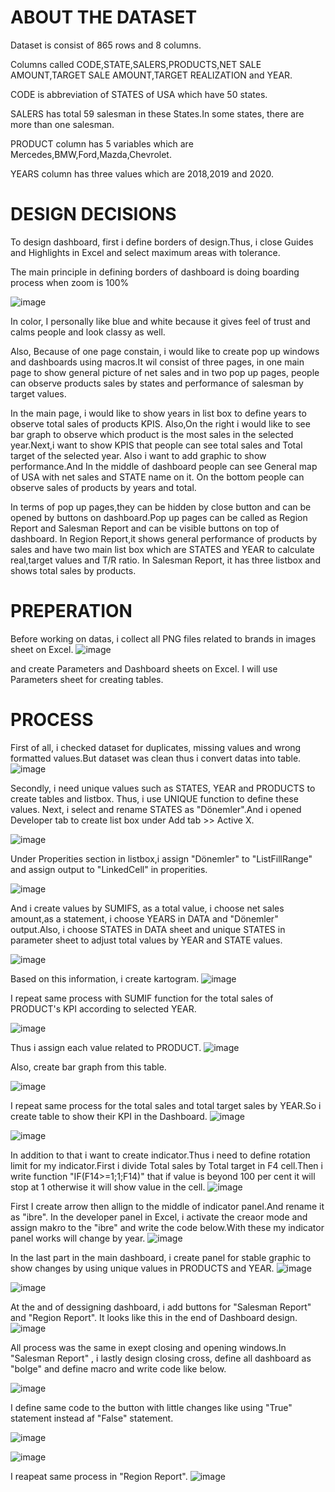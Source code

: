 # ABOUT THE DATASET
Dataset is consist of 865 rows and 8 columns.

Columns called CODE,STATE,SALERS,PRODUCTS,NET SALE AMOUNT,TARGET SALE AMOUNT,TARGET REALIZATION and YEAR.

CODE is abbreviation of STATES of USA which have 50 states.

SALERS has total 59 salesman in these States.In some states, there are more than one salesman.

PRODUCT column has 5 variables which are Mercedes,BMW,Ford,Mazda,Chevrolet.

YEARS column has three values which are 2018,2019 and 2020.

# DESIGN DECISIONS
To design dashboard, first i define borders of design.Thus, i close Guides and Highlights in Excel and select maximum areas with tolerance.

The main principle in defining borders of dashboard is doing boarding process when zoom is 100%

![image](https://github.com/user-attachments/assets/06e3273f-055d-4496-ab80-93bea8cb41d8)

In color, I personally like blue and white because it gives feel of trust and calms people and look classy as well.

Also, Because of one page constain, i would like to create pop up windows and dashboards using macros.It wil consist of three pages, in one main page to show general picture of net sales and in two pop up pages, people can observe products sales by states and performance of salesman by target values.

In the main page, i would like to show years in list box to define years to observe total sales of products KPIS. Also,On the right i would like to see bar graph to observe which product is the most sales in the selected year.Next,i want to show KPIS that people can
see total sales and Total target of the selected  year. Also i want to add graphic to show performance.And In the middle of dashboard people can see General map of USA with net sales and STATE name on it. On the bottom people can observe sales of products by years and total.

In terms of pop up pages,they can be hidden by close button and can be opened by buttons on dashboard.Pop up pages can be called as Region Report and Salesman Report and can be visible buttons on top of dashboard.
In Region Report,it shows general performance of products by sales and have two main list box which are STATES and YEAR to calculate real,target values and T/R ratio.
In Salesman Report, it has three listbox and shows total sales by products.

# PREPERATION
Before working on datas, i collect all PNG files related to brands in images sheet on Excel.
![image](https://github.com/user-attachments/assets/c9eb7d1f-aa78-4d84-b8bf-df852c92a077)

and create Parameters and Dashboard sheets on Excel.
I will use Parameters sheet for creating tables.


# PROCESS
First of all, i checked dataset for duplicates, missing values and  wrong formatted values.But dataset was clean thus i convert datas into table.
![image](https://github.com/user-attachments/assets/34f6e7a4-b0db-4255-a091-6cf48e4a05e6)

Secondly, i need unique values such as STATES, YEAR and PRODUCTS to create tables and listbox. Thus, i use UNIQUE function to define these values.
Next, i select and rename STATES as "Dönemler".And i opened Developer tab to create list box under Add tab >> Active X.

![image](https://github.com/user-attachments/assets/9b38785a-33f0-486d-a387-377f468233eb)

Under Properities section in listbox,i assign "Dönemler" to "ListFillRange" and assign output to "LinkedCell" in properities.

![image](https://github.com/user-attachments/assets/74ec11b0-a31c-4179-ade6-778535e94198)

And i create  values by SUMIFS, as a total value, i choose net sales amount,as a statement, i choose  YEARS in DATA and "Dönemler" output.Also, i choose STATES in DATA sheet and unique STATES in parameter sheet to adjust total values by YEAR and STATE values.

![image](https://github.com/user-attachments/assets/fa57cad6-0650-4d10-ab81-96ff9af077db)

Based on this information, i create kartogram.
![image](https://github.com/user-attachments/assets/dfc17b3c-aae0-43e9-a294-cad636b9067f)


I repeat same process with SUMIF function for the total sales of PRODUCT's KPI according to selected YEAR.

![image](https://github.com/user-attachments/assets/44786c77-5f69-45bb-9075-699f3e13b0a3)


Thus i assign each value related to PRODUCT.
![image](https://github.com/user-attachments/assets/3e6d5eec-d1ab-4480-89cc-3b9667b03928)

Also, create bar graph from this table.

![image](https://github.com/user-attachments/assets/461553b9-c91b-41eb-90d8-9b2de159cebf)

I repeat same process for the total sales and total target sales by YEAR.So i create table to show their KPI in the Dashboard.
![image](https://github.com/user-attachments/assets/2ba48e0a-5ba8-465e-aac0-4f86002a2b6b)

![image](https://github.com/user-attachments/assets/d7898a9f-498a-4819-b6b2-d89bb9021aa5)

In addition to that i want to create indicator.Thus i need to define rotation limit for my indicator.First i divide Total sales by Total target in F4 cell.Then i write function "IF(F14>=1;1;F14)" that if value is beyond 100 per cent it will stop at 1 otherwise it will show value in the cell.
![image](https://github.com/user-attachments/assets/59d80528-9935-47fa-b543-5c8d5b2f3ef8)

First I create arrow then allign to the middle of indicator panel.And rename it as "ibre".
In the developer panel in Excel, i activate the creaor mode and assign makro to the "ibre" and write the code below.With these my indicator panel works will change by year.
![image](https://github.com/user-attachments/assets/3e9751bb-b464-42ce-ac56-469f56690864)

In the last part in the main dashboard, i create panel for stable graphic to show changes by using unique values in PRODUCTS and YEAR.
![image](https://github.com/user-attachments/assets/855dbf58-605d-48ae-853f-d21b59861574)

![image](https://github.com/user-attachments/assets/05787c89-6bd1-4dc1-9044-38bcf7c9d74f)

At the and of dessigning dashboard, i add buttons for "Salesman Report" and "Region Report".
It looks like this in the end of Dashboard design.
![image](https://github.com/user-attachments/assets/f1725bd3-c5cb-4bf5-95cf-63175f43bc4b)

All process was the same in exept closing and opening windows.In "Salesman Report" , i lastly design closing cross, define all dashboard as "bolge" and define macro and write code like below.

![image](https://github.com/user-attachments/assets/1cec8652-d0c4-444c-a19f-be9e0332c2f7)

I define same code to the button with little changes like using "True" statement instead af "False" statement.

![image](https://github.com/user-attachments/assets/79747a50-4dc2-4d79-af5e-6ae6c8b2ab9a)

![image](https://github.com/user-attachments/assets/5747a22d-6d65-4caa-9e57-c8bde3952c15)


I reapeat same process in "Region Report".
![image](https://github.com/user-attachments/assets/7afa86b3-a1c6-4b8d-9147-894cb6112d65)





















